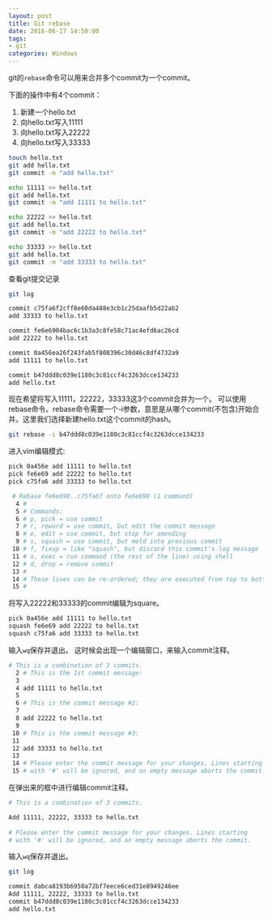 ```yaml
---
layout: post
title: Git rebase
date: 2016-06-17 14:50:00
tags:
- git
categories: Windows
---
```



git的`rebase`命令可以用来合并多个commit为一个commit。

下面的操作中有4个commit：
1. 新建一个hello.txt
2. 向hello.txt写入11111
3. 向hello.txt写入22222
4. 向hello.txt写入33333

```bash
touch hello.txt
git add hello.txt
git commit -m "add hello.txt"

echo 11111 >> hello.txt
git add hello.txt
git commit -m "add 11111 to hello.txt"

echo 22222 >> hello.txt
git add hello.txt
git commit -m "add 22222 to hello.txt"

echo 33333 >> hello.txt
git add hello.txt
git commit -m "add 33333 to hello.txt"
```

查看git提交记录
```bash
git log

commit c75fa6f2cff8e60da488e3cb1c25daafb5d22ab2
add 33333 to hello.txt

commit fe6e6904bac6c1b3a3c8fe58c71ac4efd6ac26cd
add 22222 to hello.txt

commit 0a456ea26f243fab5f808396c30d46c8df4732a9
add 11111 to hello.txt

commit b47ddd8c039e1180c3c81ccf4c3263dcce134233
add hello.txt
```
现在希望将写入11111，22222，33333这3个commit合并为一个。
可以使用rebase命令。rebase命令需要一个-i参数，意思是从哪个commit(不包含)开始合并。这里我们选择新建hello.txt这个commit的hash。

```bash
git rebase -i b47ddd8c039e1180c3c81ccf4c3263dcce134233
```
进入vim编辑模式:
```bash
pick 0a456e add 11111 to hello.txt
pick fe6e69 add 22222 to hello.txt
pick c75fa6 add 33333 to hello.txt

 # Rebase fe6e690..c75fa6f onto fe6e690 (1 command)
  4 #
  5 # Commands:
  6 # p, pick = use commit
  7 # r, reword = use commit, but edit the commit message
  8 # e, edit = use commit, but stop for amending
  9 # s, squash = use commit, but meld into previous commit
 10 # f, fixup = like "squash", but discard this commit's log message
 11 # x, exec = run command (the rest of the line) using shell
 12 # d, drop = remove commit
 13 #
 14 # These lines can be re-ordered; they are executed from top to bottom.
 15 #
```

将写入22222和33333的commit编辑为square。

```bash
pick 0a456e add 11111 to hello.txt
squash fe6e69 add 22222 to hello.txt
squash c75fa6 add 33333 to hello.txt
```

输入`wq`保存并退出。
这时候会出现一个编辑窗口，来输入commit注释。

```bash
# This is a combination of 3 commits.
  2 # This is the 1st commit message:
  3 
  4 add 11111 to hello.txt
  5 
  6 # This is the commit message #2:
  7 
  8 add 22222 to hello.txt
  9 
 10 # This is the commit message #3:
 11 
 12 add 33333 to hello.txt
 13 
 14 # Please enter the commit message for your changes. Lines starting
 15 # with '#' will be ignored, and an empty message aborts the commit.
```

在弹出来的框中进行编辑commit注释。


```bash
# This is a combination of 3 commits.

Add 11111, 22222, 33333 to hello.txt
  
# Please enter the commit message for your changes. Lines starting
# with '#' will be ignored, and an empty message aborts the commit.
```

输入`wq`保存并退出。

```bash
git log

commit dabca8193b6950a72bf7eece6ced31e8949246ee
Add 11111, 22222, 33333 to hello.txt
commit b47ddd8c039e1180c3c81ccf4c3263dcce134233
add hello.txt
```
